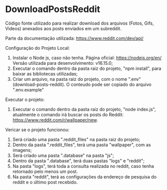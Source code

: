 # DownloadPostsReddit
Código fonte utilizado para realizar download dos arquivos (Fotos, Gifs, Videos) anexados aos posts enviados em um subreddit.

Parte da documentação utilizada: https://www.reddit.com/dev/api/

Configuração do Projeto Local:
  1. Instalar o Node js, caso não tenha. Página oficial: https://nodejs.org/en/ Versão utilizada para desenvolvimento: v16.15.0;
  2. Executar o comando dentro da pasta raiz do projeto, "npm install", para baixar as bibliotecas utilizadas;
  3. Criar um arquivo, na pasta raiz do projeto, com o nome ".env" (download-posts-reddit). O conteudo pode ser copiado do arquivo ".env.example"

Executar o projeto:
  1. Executar o comando dentro da pasta raiz do projeto, "node index.js", atualmente o comando irá buscar os posts do Reddit: https://www.reddit.com/r/wallpaper/new.

Vericar se o projeto funcionou:
  1. Será criado uma pasta ".reddit_files" na pasta raiz do projeto;
  2. Dentro da pasta ".reddit_files", terá uma pasta "wallpaper", com as imagens;
  3. Será criado uma pasta ".database" na pasta "js";
  4. Dentro da pasta ".database", terá duas pastas "logs" e "reddit";
  5. Na pasta "logs", terá toda a consulta realizada no reddit, caso tenha retornado pelo menos um post.
  6. Na pasta "reddit", terá as configurações da endereço de pesquisa do reddit e o último post recebido.
